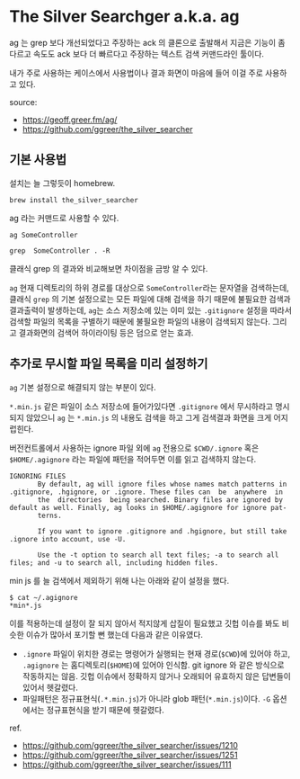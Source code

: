 
# The Silver Searchger a.k.a. ag

ag 는 grep 보다 개선되었다고 주장하는 ack 의 클론으로 출발해서 지금은 기능이 좀 다르고 속도도 ack 보다 더 빠르다고 주장하는 텍스트 검색 커맨드라인 툴이다.

내가 주로 사용하는 케이스에서 사용법이나 결과 화면이 마음에 들어 이걸 주로 사용하고 있다.

source:

- https://geoff.greer.fm/ag/
- https://github.com/ggreer/the_silver_searcher

## 기본 사용법 ##

설치는 늘 그렇듯이 homebrew.

```
brew install the_silver_searcher
```

ag 라는 커맨드로 사용할 수 있다.

```
ag SomeController
```

```
grep  SomeController . -R
```

클래식 grep 의 결과와 비교해보면 차이점을 금방 알 수 있다.

`ag` 현재 디렉토리의 하위 경로를 대상으로 `SomeController`라는 문자열을 검색하는데, 클래식 `grep` 의 기본 설정으로는 모든 파일에 대해 검색을 하기 때문에 불필요한 검색과 결과출력이 발생하는데, `ag`는 소스 저장소에 있는 이미 있는  `.gitignore`  설정을 따라서 검색할 파일의 목록을 구별하기 때문에 불필요한 파일의 내용이 검색되지 않는다. 그리고 결과화면의 검색어 하이라이팅 등은 덤으로 얻는 효과.

## 추가로 무시할 파일 목록을 미리 설정하기

`ag` 기본 설정으로 해결되지 않는 부분이 있다.

`*.min.js` 같은 파일이 소스 저장소에 들어가있다면 `.gitignore` 에서 무시하라고 명시되지 않았으니 `ag` 는  `*.min.js` 의 내용도 검색을 하고 그게 검색결과 화면을 크게 어지럽힌다.

버전컨트롤에서 사용하는 ignore 파일 외에 `ag` 전용으로  `$CWD/.ignore` 혹은  `$HOME/.agignore` 라는 파일에 패턴을 적어두면 이를 읽고 검색하지 않는다.

```
IGNORING FILES
       By default, ag will ignore files whose names match patterns in .gitignore, .hgignore, or .ignore. These files can  be  anywhere  in
       the  directories  being searched. Binary files are ignored by default as well. Finally, ag looks in $HOME/.agignore for ignore pat-
       terns.

       If you want to ignore .gitignore and .hgignore, but still take .ignore into account, use -U.

       Use the -t option to search all text files; -a to search all files; and -u to search all, including hidden files.
```

min js 를 늘 검색에서 제외하기 위해 나는 아래와 같이 설정을 했다.

```
$ cat ~/.agignore
*min*.js
```

이를 적용하는데 설정이 잘 되지 않아서 적지않게 삽질이 필요했고 깃헙 이슈를 봐도 비슷한 이슈가 많아서 포기할 뻔 했는데 다음과 같은 이유였다.

- `.ignore` 파일이 위치한 경로는 명령어가 실행되는 현재 경로(`$CWD`)에 있어야 하고, `.agignore` 는 홈디렉토리(`$HOME`)에 있어야 인식함. git ignore 와 같은 방식으로 작동하지는 않음. 깃헙 이슈에서 정확하지 않거나 오래되어 유효하지 않은 답변들이 있어서 헷갈렸다.
- 파일패턴은 정규표현식(`.*.min.js`)가 아니라 glob 패턴(`*.min.js`)이다. `-G` 옵션에서는 정규표현식을 받기 때문에 헷갈렸다.

ref.

- https://github.com/ggreer/the_silver_searcher/issues/1210
- https://github.com/ggreer/the_silver_searcher/issues/1251
- https://github.com/ggreer/the_silver_searcher/issues/111
